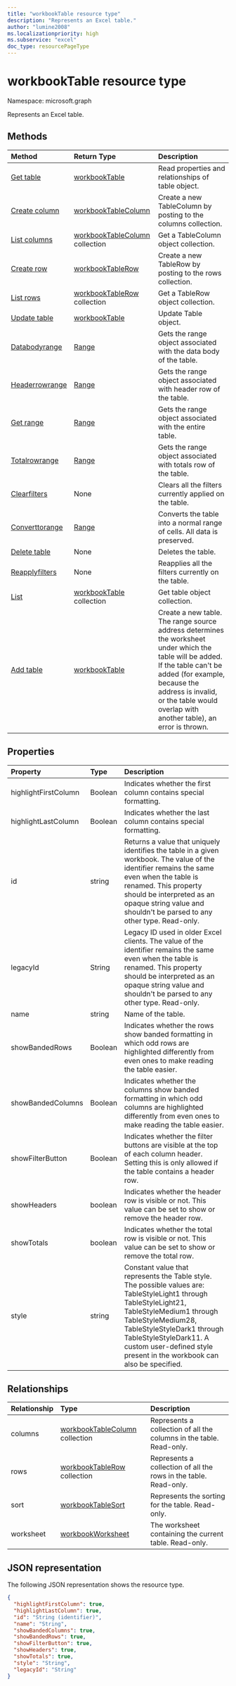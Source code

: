 ```yaml
---
title: "workbookTable resource type"
description: "Represents an Excel table."
author: "lumine2008"
ms.localizationpriority: high
ms.subservice: "excel"
doc_type: resourcePageType
---
```


# workbookTable resource type

Namespace: microsoft.graph

Represents an Excel table.


## Methods

| Method		   | Return Type	|Description|
|:---------------|:--------|:----------|
|[Get table](../api/table-get.md) | [workbookTable](workbooktable.md) |Read properties and relationships of table object.|
|[Create column](../api/table-post-columns.md) |[workbookTableColumn](workbooktablecolumn.md)| Create a new TableColumn by posting to the columns collection.|
|[List columns](../api/table-list-columns.md) |[workbookTableColumn](workbooktablecolumn.md) collection| Get a TableColumn object collection.|
|[Create row](../api/table-post-rows.md) |[workbookTableRow]( workbooktablerow.md)| Create a new TableRow by posting to the rows collection.|
|[List rows](../api/table-list-rows.md) |[workbookTableRow]( workbooktablerow.md) collection| Get a TableRow object collection.|
|[Update table](../api/table-update.md) | [workbookTable](workbooktable.md)	|Update Table object. |
|[Databodyrange](../api/table-databodyrange.md)|[Range](workbookrange.md)|Gets the range object associated with the data body of the table.|
|[Headerrowrange](../api/table-headerrowrange.md)|[Range](workbookrange.md)|Gets the range object associated with header row of the table.|
|[Get range](../api/table-range.md)|[Range](workbookrange.md)|Gets the range object associated with the entire table.|
|[Totalrowrange](../api/table-totalrowrange.md)|[Range](workbookrange.md)|Gets the range object associated with totals row of the table.|
|[Clearfilters](../api/table-clearfilters.md)|None|Clears all the filters currently applied on the table.|
|[Converttorange](../api/table-converttorange.md)|[Range](workbookrange.md)|Converts the table into a normal range of cells. All data is preserved.|
|[Delete table](../api/table-delete.md)|None|Deletes the table.|
|[Reapplyfilters](../api/table-reapplyfilters.md)|None|Reapplies all the filters currently on the table.|
|[List](../api/table-list.md) | [workbookTable](workbooktable.md) collection |Get table object collection. |
|[Add table](../api/tablecollection-add.md)|[workbookTable](workbooktable.md)|Create a new table. The range source address determines the worksheet under which the table will be added. If the table can't be added (for example, because the address is invalid, or the table would overlap with another table), an error is thrown.|

## Properties
| Property	   | Type	|Description|
|:---------------|:--------|:----------|
|highlightFirstColumn|Boolean|Indicates whether the first column contains special formatting.	|
|highlightLastColumn|Boolean|Indicates whether the last column contains special formatting.	|
|id|string|Returns a value that uniquely identifies the table in a given workbook. The value of the identifier remains the same even when the table is renamed. This property should be interpreted as an opaque string value and shouldn't be parsed to any other type. Read-only.|
|legacyId|String|Legacy ID used in older Excel clients. The value of the identifier remains the same even when the table is renamed. This property should be interpreted as an opaque string value and shouldn't be parsed to any other type. Read-only.
|name|string|Name of the table.|
|showBandedRows|Boolean|Indicates whether the rows show banded formatting in which odd rows are highlighted differently from even ones to make reading the table easier.	|
|showBandedColumns|Boolean|Indicates whether the columns show banded formatting in which odd columns are highlighted differently from even ones to make reading the table easier.	|
|showFilterButton|Boolean|Indicates whether the filter buttons are visible at the top of each column header. Setting this is only allowed if the table contains a header row.	|
|showHeaders|boolean|Indicates whether the header row is visible or not. This value can be set to show or remove the header row.|
|showTotals|boolean|Indicates whether the total row is visible or not. This value can be set to show or remove the total row.|
|style|string|Constant value that represents the Table style. The possible values are: TableStyleLight1 through TableStyleLight21, TableStyleMedium1 through TableStyleMedium28, TableStyleStyleDark1 through TableStyleStyleDark11. A custom user-defined style present in the workbook can also be specified.|

## Relationships
| Relationship | Type	|Description|
|:---------------|:--------|:----------|
|columns|[workbookTableColumn](workbooktablecolumn.md) collection|Represents a collection of all the columns in the table. Read-only.|
|rows|[workbookTableRow]( workbooktablerow.md) collection|Represents a collection of all the rows in the table. Read-only.|
|sort|[workbookTableSort](workbooktablesort.md)|Represents the sorting for the table. Read-only.|
|worksheet|[workbookWorksheet](workbookworksheet.md)|The worksheet containing the current table. Read-only.|

## JSON representation

The following JSON representation shows the resource type.

<!--{
  "blockType": "resource",
  "optionalProperties": [
     "legacyId"
  ],
  "baseType": "microsoft.graph.entity",
  "@odata.type": "microsoft.graph.workbookTable"
}-->

```json
{
  "highlightFirstColumn": true,
  "highlightLastColumn": true,
  "id": "String (identifier)",
  "name": "String",
  "showBandedColumns": true,
  "showBandedRows": true,
  "showFilterButton": true,
  "showHeaders": true,
  "showTotals": true,
  "style": "String",
  "legacyId": "String"
}

```

<!-- uuid: 8fcb5dbc-d5aa-4681-8e31-b001d5168d79
2015-10-25 14:57:30 UTC -->
<!-- {
  "type": "#page.annotation",
  "description": "Table resource",
  "keywords": "",
  "section": "documentation",
  "tocPath": ""
}-->

